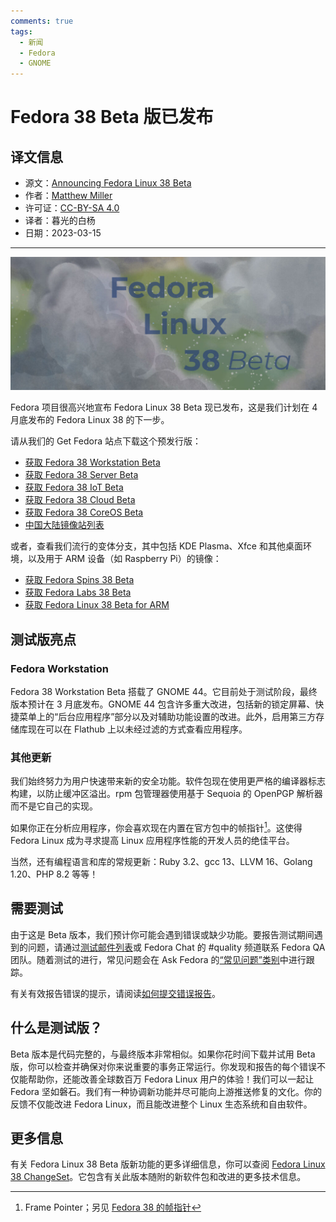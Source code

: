 ```yaml
---
comments: true
tags:
  - 新闻
  - Fedora
  - GNOME
---
```


# Fedora 38 Beta 版已发布

## 译文信息

- 源文：[Announcing Fedora Linux 38 Beta](https://fedoramagazine.org/announcing-fedora-38-beta/)
- 作者：[Matthew Miller](https://fedoramagazine.org/author/mattdm/)
- 许可证：[CC-BY-SA 4.0](http://creativecommons.org/licenses/by-sa/4.0/)
- 译者：暮光的白杨
- 日期：2023-03-15

----

![cover](./images/2023-03/f38-beta-1024x433.jpg)

Fedora 项目很高兴地宣布 Fedora Linux 38 Beta 现已发布，这是我们计划在 4 月底发布的 Fedora Linux 38 的下一步。

请从我们的 Get Fedora 站点下载这个预发行版：

- [获取 Fedora 38 Workstation Beta](https://getfedora.org/workstation/download/)
- [获取 Fedora 38 Server Beta](https://getfedora.org/server/download/)
- [获取 Fedora 38 IoT Beta](https://getfedora.org/iot/download/)
- [获取 Fedora 38 Cloud Beta](https://alt.fedoraproject.org/en/cloud/)
- [获取 Fedora 38 CoreOS Beta](https://getfedora.org/en/coreos/download)
- [中国大陆镜像站列表](./../essay/guide/misc/mirror-site.md)

或者，查看我们流行的变体分支，其中包括 KDE Plasma、Xfce 和其他桌面环境，以及用于 ARM 设备（如 Raspberry Pi）的镜像：

- [获取 Fedora Spins 38 Beta](https://spins.fedoraproject.org/prerelease)
- [获取 Fedora Labs 38 Beta](https://labs.fedoraproject.org/prerelease)
- [获取 Fedora Linux 38 Beta for ARM](https://arm.fedoraproject.org/prerelease)

## 测试版亮点

### Fedora Workstation

Fedora 38 Workstation Beta 搭载了 GNOME 44。它目前处于测试阶段，最终版本预计在 3 月底发布。GNOME 44 包含许多重大改进，包括新的锁定屏幕、快捷菜单上的“后台应用程序”部分以及对辅助功能设置的改进。此外，启用第三方存储库现在可以在 Flathub 上以未经过滤的方式查看应用程序。

### 其他更新

我们始终努力为用户快速带来新的安全功能。软件包现在使用更严格的编译器标志构建，以防止缓冲区溢出。rpm 包管理器使用基于 Sequoia 的 OpenPGP 解析器而不是它自己的实现。

如果你正在分析应用程序，你会喜欢现在内置在官方包中的帧指针[^1]。这使得 Fedora Linux 成为寻求提高 Linux 应用程序性能的开发人员的绝佳平台。

当然，还有编程语言和库的常规更新：Ruby 3.2、gcc 13、LLVM 16、Golang 1.20、PHP 8.2 等等！

## 需要测试

由于这是 Beta 版本，我们预计你可能会遇到错误或缺少功能。要报告测试期间遇到的问题，请通过[测试邮件列表](https://lists.fedoraproject.org/archives/list/test%40lists.fedoraproject.org/)或 Fedora Chat 的 #quality 频道联系 Fedora QA 团队。随着测试的进行，常见问题会在 Ask Fedora 的[“常见问题”类别](https://discussion.fedoraproject.org/tags/c/ask/common-issues/82/f38)中进行跟踪。

有关有效报告错误的提示，请阅读[如何提交错误报告](https://docs.fedoraproject.org/en-US/quick-docs/howto-file-a-bug/)。

## 什么是测试版？

Beta 版本是代码完整的，与最终版本非常相似。如果你花时间下载并试用 Beta 版，你可以检查并确保对你来说重要的事务正常运行。你发现和报告的每个错误不仅能帮助你，还能改善全球数百万 Fedora Linux 用户的体验！我们可以一起让 Fedora 坚如磐石。我们有一种协调新功能并尽可能向上游推送修复的文化。你的反馈不仅能改进 Fedora Linux，而且能改进整个 Linux 生态系统和自由软件。

## 更多信息

有关 Fedora Linux 38 Beta 版新功能的更多详细信息，你可以查阅 [Fedora Linux 38 ChangeSet](https://fedoraproject.org/wiki/Releases/38/ChangeSet)。它包含有关此版本随附的新软件包和改进的更多技术信息。

[^1]: Frame Pointer；另见 [Fedora 38 的帧指针](https://imbearchild.cyou/archives/2023/02/fedora-38-frame-pointer/)